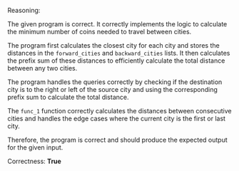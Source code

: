 Reasoning: 

The given program is correct. It correctly implements the logic to calculate the minimum number of coins needed to travel between cities. 

The program first calculates the closest city for each city and stores the distances in the `forward_cities` and `backward_cities` lists. It then calculates the prefix sum of these distances to efficiently calculate the total distance between any two cities. 

The program handles the queries correctly by checking if the destination city is to the right or left of the source city and using the corresponding prefix sum to calculate the total distance. 

The `func_1` function correctly calculates the distances between consecutive cities and handles the edge cases where the current city is the first or last city. 

Therefore, the program is correct and should produce the expected output for the given input.

Correctness: **True**